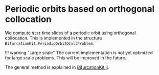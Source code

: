 # Periodic orbits based on orthogonal collocation

We compute `Ntst` time slices of a periodic orbit using orthogonal collocation. This is implemented in the structure `BifurcationKit.PeriodicOrbitOCollProblem`.

!!! warning "Large scale"
    The current implementation is not yet optimized for large scale problems. This will be improved in the future.    

The general method is explained in [BifurcationKit.jl](https://bifurcationkit.github.io/BifurcationKitDocs.jl/stable/periodicOrbitCollocation/).
